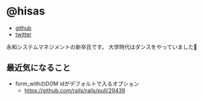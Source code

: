 # @hisas

* [github](https://github.com/hisas)
* [twitter](https://twitter.com/hisas_jp)

永和システムマネジメントの新卒氏です。
大学時代はダンスをやっていました💃

## 最近気になること

* form_withのDOM idがデフォルトで入るオプション
  * https://github.com/rails/rails/pull/29439
